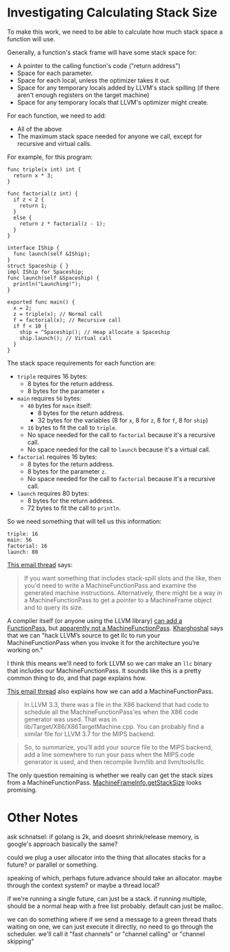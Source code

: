 
# Investigating Calculating Stack Size

To make this work, we need to be able to calculate how much stack space a function will use.

Generally, a function's stack frame will have some stack space for:

 * A pointer to the calling function's code ("return address")
 * Space for each parameter.
 * Space for each local, unless the optimizer takes it out.
 * Space for any temporary locals added by LLVM's stack spilling (if there aren't enough registers on the target machine)
 * Space for any temporary locals that LLVM's optimizer might create.

For each function, we need to add:

 * All of the above
 * The maximum stack space needed for anyone we call, except for recursive and virtual calls.

For example, for this program:

```
func triple(x int) int {
  return x * 3;
}

func factorial(z int) {
  if z < 2 {
    return 1;
  }
  else {
    return z * factorial(z - 1);
  }
}

interface IShip {
  func launch(self &IShip);
}
struct Spaceship { }
impl IShip for Spaceship;
func launch(self &Spaceship) {
  println("Launching!");
}

exported func main() {
  x = 2;
  z = triple(x); // Normal call
  f = factorial(x); // Recursive call
  if f < 10 {
    ship = ^Spaceship(); // Heap allocate a Spaceship
    ship.launch(); // Virtual call
  }
}
```

The stack space requirements for each function are:

 * `triple` requires 16 bytes:
    * 8 bytes for the return address.
    * 8 bytes for the parameter `x`
 * `main` requires `56` bytes:
    * `40` bytes for `main` itself:
       * 8 bytes for the return address.
       * 32 bytes for the variables (8 for `x`, 8 for `z`, 8 for `f`, 8 for `ship`)
    * `16` bytes to fit the call to `triple`.
    * No space needed for the call to `factorial` because it's a recursive call.
    * No space needed for the call to `launch` because it's a virtual call.
 * `factorial` requires 16 bytes:
    * 8 bytes for the return address.
    * 8 bytes for the parameter `z`.
    * No space needed for the call to `factorial` because it's a recursive call.
 * `launch` requires 80 bytes:
    * 8 bytes for the return address.
    * 72 bytes to fit the call to `println`.


So we need something that will tell us this information:
```
triple: 16
main: 56
factorial: 16
launch: 80
```


[This email thread](https://lists.llvm.org/pipermail/llvm-dev/2013-September/065333.html) says:

> If you want something that includes stack-spill slots and the like, then you'd need to write a MachineFunctionPass and examine the generated machine instructions.  Alternatively, there might be a way in a MachineFunctionPass to get a pointer to a MachineFrame object and to query its size.

A compiler itself (or anyone using the LLVM library) [can add a FunctionPass](https://github.com/ValeLang/Vale/pull/517/files#diff-50f983f79bbc423ae8cc3e5056f7bd277a9f2d2ffc7112c9feec3eab87b02cf4), but [apparently not a MachineFunctionPass](https://lists.llvm.org/pipermail/llvm-dev/2015-November/092033.html). [Kharghoshal](https://www.kharghoshal.xyz/blog/writing-machinefunctionpass) says that we can "hack LLVM’s source to get llc to run your MachineFunctionPass when you invoke it for the architecture you’re working on."

I think this means we'll need to fork LLVM so we can make an `llc` binary that includes our MachineFunctionPass. It sounds like this is a pretty common thing to do, and that page explains how.

[This email thread](https://lists.llvm.org/pipermail/llvm-dev/2015-November/092030.html) also explains how we can add a MachineFunctionPass.

> In LLVM 3.3, there was a file in the X86 backend that had code to 
schedule all the MachineFunctionPass'es  when the X86 code generator was 
used.  That was in lib/Target/X86/X86TargetMachine.cpp.  You can 
probably find a similar file for LLVM 3.7 for the MIPS backend.

> So, to summarize, you'll add your source file to the MIPS backend, add a 
line somewhere to run your pass when the MIPS code generator is used, 
and then recompile llvm/lib and llvm/tools/llc.

The only question remaining is whether we really can get the stack sizes from a MachineFunctionPass. [MachineFrameInfo.getStackSize](https://llvm.org/doxygen/classllvm_1_1MachineFrameInfo.html#a14c39a24bf6ebbe339ae8a453c7fdd11) looks promising.






# Other Notes

ask schnatsel: if golang is 2k, and doesnt shrink/release memory, is google's approach basically the same?

could we plug a user allocator into the thing that allocates stacks for a future? or parallel or something.

speaking of which, perhaps future.advance should take an allocator. maybe through the context system? or maybe a thread local?

if we're running a single future, can just be a stack. if running multiple, should be a normal heap with a free list probably. default can just be malloc.


we can do something where if we send a message to a green thread thats waiting on one, we can just execute it directly, no need to go through the scheduler. we'll call it "fast channels" or "channel calling" or "channel skipping"

